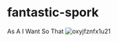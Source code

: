 # fantastic-spork
As A
I Want
So That 
![oxyjfznfx1u21](https://user-images.githubusercontent.com/89217492/134563543-45b610d8-6746-4667-bdb5-f2e32a3a9b4f.jpg)


